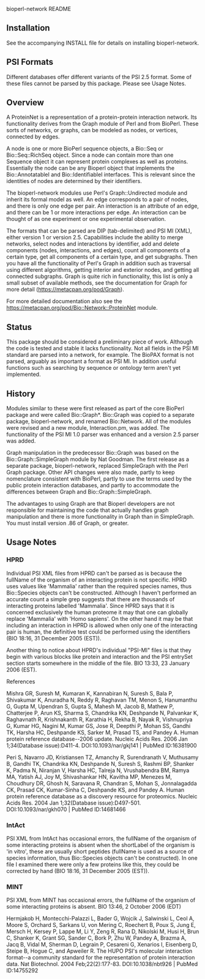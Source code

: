 bioperl-network README

## Installation

See the accompanying INSTALL file for details on installing
bioperl-network.


## PSI Formats

Different databases offer different variants of the PSI 2.5 format.
Some of these files cannot be parsed by this package. Please see Usage Notes.

## Overview

A ProteinNet is a representation of a protein-protein interaction network.
Its functionality derives from the Graph module of Perl and from BioPerl.
These sorts of networks, or graphs, can be modeled as nodes, or
vertices, connected by edges.

A node is one or more BioPerl sequence objects, a Bio::Seq or 
Bio::Seq::RichSeq object. Since a node can contain more than one
Sequence object it can represent protein complexes as well as proteins.
Essentially the node can be any Bioperl object that implements the
Bio::AnnotatableI and Bio::IdentifiableI interfaces. This is relevant since the identities of nodes are determined by their identifiers.

The bioperl-network modules use Perl's Graph::Undirected 
module and inherit its formal model as well. An edge corresponds to a 
pair of nodes, and there is only one edge per pair. An interaction is an 
attribute of an edge, and there can be 1 or more interactions per edge.
An interaction can be thought of as one experiment or one experimental 
observation. 

The formats that can be parsed are DIP (tab-delimited) and PSI MI
(XML), either version 1 or version 2.5. Capabilities include the
ability to merge networks, select nodes and interactions by
identifier, add and delete components (nodes, interactions, and
edges), count all components of a certain type, get all components of
a certain type, and get subgraphs. Then you have all the functionality
of Perl's Graph in addition such as traversal using different
algorithms, getting interior and exterior nodes, and getting all connected subgraphs. Graph is quite rich in functionality, this list is only a small subset of available methods, see the documentation for Graph for more detail (https://metacpan.org/pod/Graph).

For more detailed documentation also see the
https://metacpan.org/pod/Bio::Network::ProteinNet module.


## Status

This package should be considered a preliminary piece of
work. Although the code is tested and stable it lacks functionality. Not
all fields in the PSI MI standard are parsed into a network, for example.
The BioPAX format is not parsed, arguably as important a format as
PSI MI. In addition useful functions such as searching by sequence or 
ontology term aren't yet implemented.

## History

Modules similar to these were first released as part of the core BioPerl package
and were called Bio::Graph*. Bio::Graph was copied to a separate package,
bioperl-network, and renamed Bio::Network. All of the modules were
revised and a new module, Interaction.pm, was added. The
functionality of the PSI MI 1.0 parser was enhanced and a version
2.5 parser was added.

Graph manipulation in the predecessor Bio::Graph was based on the 
Bio::Graph::SimpleGraph module by Nat Goodman. The first release as a
separate package, bioperl-network, replaced SimpleGraph with the Perl
Graph package. Other API changes were also made, partly to keep
nomenclature consistent with BioPerl, partly to use the terms used by
the public protein interaction databases, and partly to accommodate the
differences between Graph and Bio::Graph::SimpleGraph.

The advantages to using Graph are that Bioperl developers are not
responsible for maintaining the code that actually handles graph
manipulation and there is more functionality in Graph than in SimpleGraph.
You must install version .86 of Graph, or greater.

## Usage Notes

### HPRD

Individual PSI XML files from HPRD can't be parsed as is because the fullName of the organism of an interacting protein is not specific. HPRD uses values like 'Mammalia' rather than the required species names, thus Bio::Species objects can't be constructed. Although I haven't performed an accurate count a simple grep suggests that there are thousands of interacting proteins labelled 'Mammalia'. Since HPRD says that it is concerned exclusively the human proteome it may that one can globally replace 'Mammalia' with 'Homo sapiens'. On the other hand it may be that including an interaction in HPRD is allowed when only one of the interacting pair is human, the definitive test could be performed using the identifiers (BIO 18:16, 31 December 2005 (EST)).

Another thing to notice about HPRD's individual "PSI-MI" files is that they begin with various blocks like protein and interaction and the PSI entrySet section starts somewhere in the middle of the file. BIO 13:33, 23 January 2006 (EST).

References

Mishra GR, Suresh M, Kumaran K, Kannabiran N, Suresh S, Bala P, Shivakumar K, Anuradha N, Reddy R, Raghavan TM, Menon S, Hanumanthu G, Gupta M, Upendran S, Gupta S, Mahesh M, Jacob B, Mathew P, Chatterjee P, Arun KS, Sharma S, Chandrika KN, Deshpande N, Palvankar K, Raghavnath R, Krishnakanth R, Karathia H, Rekha B, Nayak R, Vishnupriya G, Kumar HG, Nagini M, Kumar GS, Jose R, Deepthi P, Mohan SS, Gandhi TK, Harsha HC, Deshpande KS, Sarker M, Prasad TS, and Pandey A. Human protein reference database--2006 update. Nucleic Acids Res. 2006 Jan 1;34(Database issue):D411-4. DOI:10.1093/nar/gkj141 | PubMed ID:16381900 

Peri S, Navarro JD, Kristiansen TZ, Amanchy R, Surendranath V, Muthusamy B, Gandhi TK, Chandrika KN, Deshpande N, Suresh S, Rashmi BP, Shanker K, Padma N, Niranjan V, Harsha HC, Talreja N, Vrushabendra BM, Ramya MA, Yatish AJ, Joy M, Shivashankar HN, Kavitha MP, Menezes M, Choudhury DR, Ghosh N, Saravana R, Chandran S, Mohan S, Jonnalagadda CK, Prasad CK, Kumar-Sinha C, Deshpande KS, and Pandey A. Human protein reference database as a discovery resource for proteomics. Nucleic Acids Res. 2004 Jan 1;32(Database issue):D497-501. DOI:10.1093/nar/gkh070 | PubMed ID:14681466

### IntAct

PSI XML from IntAct has occasional errors, the fullName of the organism of some interacting proteins is absent when the shortLabel of the organism is 'in vitro', these are usually short peptides (fullName is used as a source of species information, thus Bio::Species objects can't be constructed). In one file I examined there were only a few proteins like this, they could be corrected by hand (BIO 18:16, 31 December 2005 (EST)).

### MINT

PSI XML from MINT has occasional errors, the fullName of the organism of some interacting proteins is absent. BIO 13:46, 2 October 2006 (EDT)

Hermjakob H, Montecchi-Palazzi L, Bader G, Wojcik J, Salwinski L, Ceol A, Moore S, Orchard S, Sarkans U, von Mering C, Roechert B, Poux S, Jung E, Mersch H, Kersey P, Lappe M, Li Y, Zeng R, Rana D, Nikolski M, Husi H, Brun C, Shanker K, Grant SG, Sander C, Bork P, Zhu W, Pandey A, Brazma A, Jacq B, Vidal M, Sherman D, Legrain P, Cesareni G, Xenarios I, Eisenberg D, Steipe B, Hogue C, and Apweiler R. The HUPO PSI's molecular interaction format--a community standard for the representation of protein interaction data. Nat Biotechnol. 2004 Feb;22(2):177-83. DOI:10.1038/nbt926 | PubMed ID:14755292 

